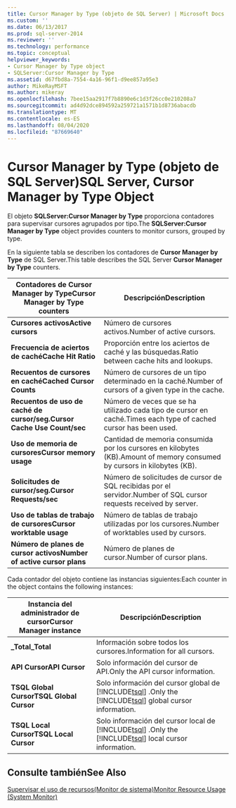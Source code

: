 ```yaml
---
title: Cursor Manager by Type (objeto de SQL Server) | Microsoft Docs
ms.custom: ''
ms.date: 06/13/2017
ms.prod: sql-server-2014
ms.reviewer: ''
ms.technology: performance
ms.topic: conceptual
helpviewer_keywords:
- Cursor Manager by Type object
- SQLServer:Cursor Manager by Type
ms.assetid: d67fbd8a-7554-4a16-96f1-d9ee857a95e3
author: MikeRayMSFT
ms.author: mikeray
ms.openlocfilehash: 7bee15aa2917f7b8890e6c1d3f26cc0e210208a7
ms.sourcegitcommit: ad4d92dce894592a259721a1571b1d8736abacdb
ms.translationtype: MT
ms.contentlocale: es-ES
ms.lasthandoff: 08/04/2020
ms.locfileid: "87669640"
---
```

# <a name="sql-server-cursor-manager-by-type-object"></a><span data-ttu-id="25988-102">Cursor Manager by Type (objeto de SQL Server)</span><span class="sxs-lookup"><span data-stu-id="25988-102">SQL Server, Cursor Manager by Type Object</span></span>
  <span data-ttu-id="25988-103">El objeto **SQLServer:Cursor Manager by Type** proporciona contadores para supervisar cursores agrupados por tipo.</span><span class="sxs-lookup"><span data-stu-id="25988-103">The **SQLServer:Cursor Manager by Type** object provides counters to monitor cursors, grouped by type.</span></span>  
  
 <span data-ttu-id="25988-104">En la siguiente tabla se describen los contadores de **Cursor Manager by Type** de SQL Server.</span><span class="sxs-lookup"><span data-stu-id="25988-104">This table describes the SQL Server **Cursor Manager by Type** counters.</span></span>  
  
|<span data-ttu-id="25988-105">Contadores de Cursor Manager by Type</span><span class="sxs-lookup"><span data-stu-id="25988-105">Cursor Manager by Type counters</span></span>|<span data-ttu-id="25988-106">Descripción</span><span class="sxs-lookup"><span data-stu-id="25988-106">Description</span></span>|  
|-------------------------------------|-----------------|  
|<span data-ttu-id="25988-107">**Cursores activos**</span><span class="sxs-lookup"><span data-stu-id="25988-107">**Active cursors**</span></span>|<span data-ttu-id="25988-108">Número de cursores activos.</span><span class="sxs-lookup"><span data-stu-id="25988-108">Number of active cursors.</span></span>|  
|<span data-ttu-id="25988-109">**Frecuencia de aciertos de caché**</span><span class="sxs-lookup"><span data-stu-id="25988-109">**Cache Hit Ratio**</span></span>|<span data-ttu-id="25988-110">Proporción entre los aciertos de caché y las búsquedas.</span><span class="sxs-lookup"><span data-stu-id="25988-110">Ratio between cache hits and lookups.</span></span>|  
|<span data-ttu-id="25988-111">**Recuentos de cursores en caché**</span><span class="sxs-lookup"><span data-stu-id="25988-111">**Cached Cursor Counts**</span></span>|<span data-ttu-id="25988-112">Número de cursores de un tipo determinado en la caché.</span><span class="sxs-lookup"><span data-stu-id="25988-112">Number of cursors of a given type in the cache.</span></span>|  
|<span data-ttu-id="25988-113">**Recuentos de uso de caché de cursor/seg.**</span><span class="sxs-lookup"><span data-stu-id="25988-113">**Cursor Cache Use Count/sec**</span></span>|<span data-ttu-id="25988-114">Número de veces que se ha utilizado cada tipo de cursor en caché.</span><span class="sxs-lookup"><span data-stu-id="25988-114">Times each type of cached cursor has been used.</span></span>|  
|<span data-ttu-id="25988-115">**Uso de memoria de cursores**</span><span class="sxs-lookup"><span data-stu-id="25988-115">**Cursor memory usage**</span></span>|<span data-ttu-id="25988-116">Cantidad de memoria consumida por los cursores en kilobytes (KB).</span><span class="sxs-lookup"><span data-stu-id="25988-116">Amount of memory consumed by cursors in kilobytes (KB).</span></span>|  
|<span data-ttu-id="25988-117">**Solicitudes de cursor/seg.**</span><span class="sxs-lookup"><span data-stu-id="25988-117">**Cursor Requests/sec**</span></span>|<span data-ttu-id="25988-118">Número de solicitudes de cursor de SQL recibidas por el servidor.</span><span class="sxs-lookup"><span data-stu-id="25988-118">Number of SQL cursor requests received by server.</span></span>|  
|<span data-ttu-id="25988-119">**Uso de tablas de trabajo de cursores**</span><span class="sxs-lookup"><span data-stu-id="25988-119">**Cursor worktable usage**</span></span>|<span data-ttu-id="25988-120">Número de tablas de trabajo utilizadas por los cursores.</span><span class="sxs-lookup"><span data-stu-id="25988-120">Number of worktables used by cursors.</span></span>|  
|<span data-ttu-id="25988-121">**Número de planes de cursor activos**</span><span class="sxs-lookup"><span data-stu-id="25988-121">**Number of active cursor plans**</span></span>|<span data-ttu-id="25988-122">Número de planes de cursor.</span><span class="sxs-lookup"><span data-stu-id="25988-122">Number of cursor plans.</span></span>|  
  
 <span data-ttu-id="25988-123">Cada contador del objeto contiene las instancias siguientes:</span><span class="sxs-lookup"><span data-stu-id="25988-123">Each counter in the object contains the following instances:</span></span>  
  
|<span data-ttu-id="25988-124">Instancia del administrador de cursor</span><span class="sxs-lookup"><span data-stu-id="25988-124">Cursor Manager instance</span></span>|<span data-ttu-id="25988-125">Descripción</span><span class="sxs-lookup"><span data-stu-id="25988-125">Description</span></span>|  
|-----------------------------|-----------------|  
|<span data-ttu-id="25988-126">**_Total**</span><span class="sxs-lookup"><span data-stu-id="25988-126">**_Total**</span></span>|<span data-ttu-id="25988-127">Información sobre todos los cursores.</span><span class="sxs-lookup"><span data-stu-id="25988-127">Information for all cursors.</span></span>|  
|<span data-ttu-id="25988-128">**API Cursor**</span><span class="sxs-lookup"><span data-stu-id="25988-128">**API Cursor**</span></span>|<span data-ttu-id="25988-129">Solo información del cursor de API.</span><span class="sxs-lookup"><span data-stu-id="25988-129">Only the API cursor information.</span></span>|  
|<span data-ttu-id="25988-130">**TSQL Global Cursor**</span><span class="sxs-lookup"><span data-stu-id="25988-130">**TSQL Global Cursor**</span></span>|<span data-ttu-id="25988-131">Solo información del cursor global de [!INCLUDE[tsql](../../includes/tsql-md.md)] .</span><span class="sxs-lookup"><span data-stu-id="25988-131">Only the [!INCLUDE[tsql](../../includes/tsql-md.md)] global cursor information.</span></span>|  
|<span data-ttu-id="25988-132">**TSQL Local Cursor**</span><span class="sxs-lookup"><span data-stu-id="25988-132">**TSQL Local Cursor**</span></span>|<span data-ttu-id="25988-133">Solo información del cursor local de [!INCLUDE[tsql](../../includes/tsql-md.md)] .</span><span class="sxs-lookup"><span data-stu-id="25988-133">Only the [!INCLUDE[tsql](../../includes/tsql-md.md)] local cursor information.</span></span>|  
  
## <a name="see-also"></a><span data-ttu-id="25988-134">Consulte también</span><span class="sxs-lookup"><span data-stu-id="25988-134">See Also</span></span>  
 [<span data-ttu-id="25988-135">Supervisar el uso de recursos&#40;Monitor de sistema&#41;</span><span class="sxs-lookup"><span data-stu-id="25988-135">Monitor Resource Usage &#40;System Monitor&#41;</span></span>](monitor-resource-usage-system-monitor.md)  
  
  
